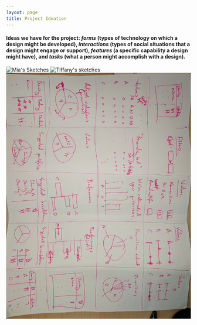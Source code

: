 ```yaml
---
layout: page
title: Project Ideation
---
```


#### Ideas we have for the project: _forms_ (types of technology on which a design might be developed), _interactions_ (types of social situations that a design might engage or support), _features_ (a specific capability a design might have), and _tasks_ (what a person might accomplish with a design).

![Mia's Sketches](/miasketch.png)
![Tiffany's sketches](/tiffsketch.png)
![Michael's Sketches](/img/IMG_20180219_142301.jpg)

